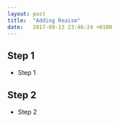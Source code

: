 ```yaml
---
layout: post
title:  "Adding Reaism"
date:   2017-09-13 23:46:24 +0100
---
```


## Step 1
- Step 1

## Step 2
- Step 2
